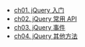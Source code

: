 - [ch01. jQuery 入门](01jQuery%20入门.md)
- [ch02. jQuery 常用 API](02%20jQuery%20常用%20API.md)
- [ch03. jQuery 事件](03jQuery%20事件.md)
- [ch04. jQuery 其他方法](04jQuery%20其他方法.md)

